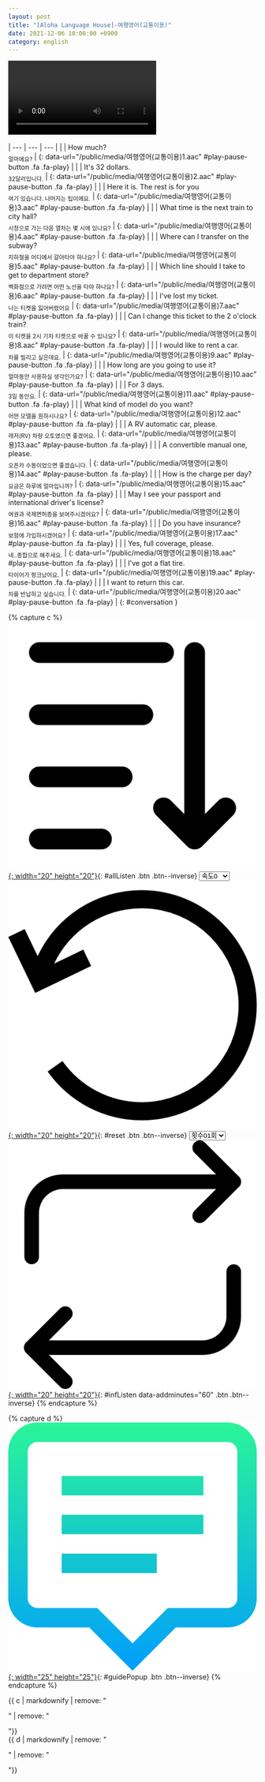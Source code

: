 ```yaml
---
layout: post
title: "[Aloha Language House]-여행영어(교통이용)"
date: 2021-12-06 10:00:00 +0900
category: english
---
```


<div class="video-container">
    <video id="player" class="video-js vjs-default-skin vjs-big-play-centered" data-json="/public/json/Aloha Language House-여행영어(교통이용).json"></video>
</div>

| --- | --- | --- |
| | How much?<br /><sub>얼마에요?</sub> | [](#){: data-url="/public/media/여행영어(교통이용)1.aac" #play-pause-button .fa .fa-play} |
| | It's 32 dollars.<br /><sub>32달러입니다.</sub> | [](#){: data-url="/public/media/여행영어(교통이용)2.aac" #play-pause-button .fa .fa-play} |
| | Here it is. The rest is for you<br /><sub>여기 있습니다. 나머지는 팁이에요.</sub> | [](#){: data-url="/public/media/여행영어(교통이용)3.aac" #play-pause-button .fa .fa-play} |
| | What time is the next train to city hall?<br /><sub>시청으로 가는 다음 열차는 몇 시에 있나요?</sub> | [](#){: data-url="/public/media/여행영어(교통이용)4.aac" #play-pause-button .fa .fa-play} |
| | Where can I transfer on the subway?<br /><sub>지하철을 어디에서 갈아타야 하나요?</sub> | [](#){: data-url="/public/media/여행영어(교통이용)5.aac" #play-pause-button .fa .fa-play} |
| | Which line should I take to get to department store?<br /><sub>백화점으로 가려면 어떤 노선을 타야 하나요?</sub> | [](#){: data-url="/public/media/여행영어(교통이용)6.aac" #play-pause-button .fa .fa-play} |
| | I've lost my ticket.<br /><sub>나는 티켓을 잃어버렸어요</sub> | [](#){: data-url="/public/media/여행영어(교통이용)7.aac" #play-pause-button .fa .fa-play} |
| | Can I change this ticket to the 2 o'clock train?<br /><sub>이 티켓을 2시 기차 티켓으로 바꿀 수 있나요?</sub> | [](#){: data-url="/public/media/여행영어(교통이용)8.aac" #play-pause-button .fa .fa-play} |
| | I would like to rent a car.<br /><sub>차를 빌리고 싶은데요.</sub> | [](#){: data-url="/public/media/여행영어(교통이용)9.aac" #play-pause-button .fa .fa-play} |
| | How long are you going to use it?<br /><sub>얼마동안 사용하실 생각인가요?</sub> | [](#){: data-url="/public/media/여행영어(교통이용)10.aac" #play-pause-button .fa .fa-play} |
| | For 3 days.<br /><sub>3일 동안요.</sub> | [](#){: data-url="/public/media/여행영어(교통이용)11.aac" #play-pause-button .fa .fa-play} |
| | What kind of model do you want?<br /><sub>어떤 모델을 원하시나요?</sub> | [](#){: data-url="/public/media/여행영어(교통이용)12.aac" #play-pause-button .fa .fa-play} |
| | A RV automatic car, please.<br /><sub>레저(RV) 차량 오토였으면 좋겠어요.</sub> | [](#){: data-url="/public/media/여행영어(교통이용)13.aac" #play-pause-button .fa .fa-play} |
| | A convertible manual one, please.<br /><sub>오픈카 수동이었으면 좋겠습니다.</sub> | [](#){: data-url="/public/media/여행영어(교통이용)14.aac" #play-pause-button .fa .fa-play} |
| | How is the charge per day?<br /><sub>요금은 하루에 얼마입니까?</sub> | [](#){: data-url="/public/media/여행영어(교통이용)15.aac" #play-pause-button .fa .fa-play} |
| | May I see your passport and international driver's license?<br /><sub>여권과 국제면허증을 보여주시겠어요?</sub> | [](#){: data-url="/public/media/여행영어(교통이용)16.aac" #play-pause-button .fa .fa-play} |
| | Do you have insurance?<br /><sub>보험에 가입하시겠어요?</sub> | [](#){: data-url="/public/media/여행영어(교통이용)17.aac" #play-pause-button .fa .fa-play} |
| | Yes, full coverage, please.<br /><sub>네..종합으로 해주세요.</sub> | [](#){: data-url="/public/media/여행영어(교통이용)18.aac" #play-pause-button .fa .fa-play} |
| | I've got a flat tire.<br /><sub>타이어가 펑크났어요.</sub> | [](#){: data-url="/public/media/여행영어(교통이용)19.aac" #play-pause-button .fa .fa-play} |
| | I want to return this car.<br /><sub>차를 반납하고 싶습니다.</sub> | [](#){: data-url="/public/media/여행영어(교통이용)20.aac" #play-pause-button .fa .fa-play} |
{: #conversation }

{% capture c %}
  [![](/public/icon/sorting-order-button.png){: width="20" height="20"}](#){: #allListen .btn .btn--inverse}
  <select id="playbackspeed">
    <option value="2.0">속도+2</option>
    <option value="1.5">속도+1</option>
    <option value="1.0" selected>속도0</option>
    <option value="0.75">속도-1</option>
    <option value="0.5">속도-2</option>
  </select>
  [![](/public/icon/reset-button.png){: width="20" height="20"}](#){: #reset .btn .btn--inverse}
  <select id="ringsToPlay">
    <option value="1">횟수01회</option>
    <option value="2">횟수02회</option>
    <option value="3">횟수03회</option>
    <option value="4">횟수04회</option>
    <option value="5">횟수05회</option>
    <option value="7">횟수07회</option>
    <option value="10">횟수10회</option>
  </select>
  [![](/public/icon/repeat-button.png){: width="20" height="20"}](#){: #infListen data-addminutes="60" .btn .btn--inverse}
{% endcapture %}

{% capture d %}
[![](/public/icon/open-popup-button.png){: width="25" height="25"}](#){: #guidePopup .btn .btn--inverse}
{% endcapture %}

<div class="bottom-bar">
  <div class="bottom-bar1"></div>
  <div class="bottom-bar2">{{ c | markdownify | remove: "<p>" | remove: "</p>"}}</div>
  <div class="bottom-bar3">{{ d | markdownify | remove: "<p>" | remove: "</p>"}}</div>
</div>